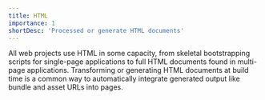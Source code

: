 ```yaml
---
title: HTML
importance: 1
shortDesc: 'Processed or generate HTML documents'
---
```


All web projects use HTML in some capacity, from skeletal bootstrapping scripts for single-page applications to full HTML documents found in multi-page applications. Transforming or generating HTML documents at build time is a common way to automatically integrate generated output like bundle and asset URLs into pages.
